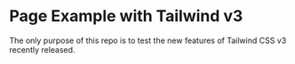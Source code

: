 # Page Example with Tailwind v3

The only purpose of this repo is to test the new features of Tailwind CSS v3 recently released.